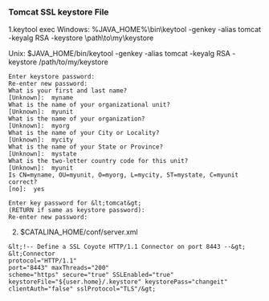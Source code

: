 ### Tomcat SSL keystore File

1.keytool exec
Windows:
%JAVA_HOME%\bin\keytool -genkey -alias tomcat -keyalg RSA  -keystore \path\to\my\keystore

Unix:
$JAVA_HOME/bin/keytool -genkey -alias tomcat -keyalg RSA  -keystore /path/to/my/keystore


```
Enter keystore password:
Re-enter new password:
What is your first and last name?
[Unknown]:  myname
What is the name of your organizational unit?
[Unknown]:  myunit
What is the name of your organization?
[Unknown]:  myorg
What is the name of your City or Locality?
[Unknown]:  mycity
What is the name of your State or Province?
[Unknown]:  mystate
What is the two-letter country code for this unit?
[Unknown]:  myunit
Is CN=myname, OU=myunit, O=myorg, L=mycity, ST=mystate, C=myunit correct?
[no]:  yes

Enter key password for &lt;tomcat&gt;
(RETURN if same as keystore password):
Re-enter new password:

```

2. $CATALINA_HOME/conf/server.xml

```
&lt;!-- Define a SSL Coyote HTTP/1.1 Connector on port 8443 --&gt;
&lt;Connector
protocol="HTTP/1.1"
port="8443" maxThreads="200"
scheme="https" secure="true" SSLEnabled="true"
keystoreFile="${user.home}/.keystore" keystorePass="changeit"
clientAuth="false" sslProtocol="TLS"/&gt;

```

